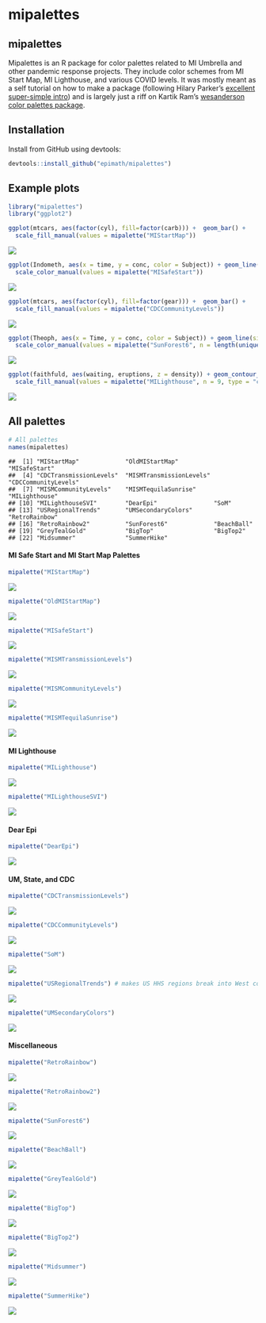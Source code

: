 mipalettes
================

## mipalettes

Mipalettes is an R package for color palettes related to MI Umbrella and
other pandemic response projects. They include color schemes from MI
Start Map, MI Lighthouse, and various COVID levels. It was mostly meant
as a self tutorial on how to make a package (following Hilary Parker’s
[excellent super-simple
intro](https://hilaryparker.com/2014/04/29/writing-an-r-package-from-scratch/))
and is largely just a riff on Kartik Ram’s [wesanderson color palettes
package](https://github.com/karthik/wesanderson/tree/master).

## Installation

Install from GitHub using devtools:

``` r
devtools::install_github("epimath/mipalettes")
```

## Example plots

``` r
library("mipalettes")
library("ggplot2")

ggplot(mtcars, aes(factor(cyl), fill=factor(carb))) +  geom_bar() +
  scale_fill_manual(values = mipalette("MIStartMap"))
```

![](README_files/figure-gfm/plots-1.png)<!-- -->

``` r
ggplot(Indometh, aes(x = time, y = conc, color = Subject)) + geom_line(size = 1) + 
  scale_color_manual(values = mipalette("MISafeStart"))
```

![](README_files/figure-gfm/plots-2.png)<!-- -->

``` r
ggplot(mtcars, aes(factor(cyl), fill=factor(gear))) +  geom_bar() +
  scale_fill_manual(values = mipalette("CDCCommunityLevels"))
```

![](README_files/figure-gfm/plots-3.png)<!-- -->

``` r
ggplot(Theoph, aes(x = Time, y = conc, color = Subject)) + geom_line(size = 1) + 
  scale_color_manual(values = mipalette("SunForest6", n = length(unique(Theoph$Subject)), type = "continuous"))
```

![](README_files/figure-gfm/plots-4.png)<!-- -->

``` r
ggplot(faithfuld, aes(waiting, eruptions, z = density)) + geom_contour_filled() + 
  scale_fill_manual(values = mipalette("MILighthouse", n = 9, type = "continuous"))
```

![](README_files/figure-gfm/plots-5.png)<!-- -->

## All palettes

``` r
# All palettes
names(mipalettes)
```

    ##  [1] "MIStartMap"             "OldMIStartMap"          "MISafeStart"           
    ##  [4] "CDCTransmissionLevels"  "MISMTransmissionLevels" "CDCCommunityLevels"    
    ##  [7] "MISMCommunityLevels"    "MISMTequilaSunrise"     "MILighthouse"          
    ## [10] "MILighthouseSVI"        "DearEpi"                "SoM"                   
    ## [13] "USRegionalTrends"       "UMSecondaryColors"      "RetroRainbow"          
    ## [16] "RetroRainbow2"          "SunForest6"             "BeachBall"             
    ## [19] "GreyTealGold"           "BigTop"                 "BigTop2"               
    ## [22] "Midsummer"              "SummerHike"

#### MI Safe Start and MI Start Map Palettes

``` r
mipalette("MIStartMap")
```

![](README_files/figure-gfm/palettes2-1.png)<!-- -->

``` r
mipalette("OldMIStartMap")
```

![](README_files/figure-gfm/palettes2-2.png)<!-- -->

``` r
mipalette("MISafeStart")
```

![](README_files/figure-gfm/palettes2-3.png)<!-- -->

``` r
mipalette("MISMTransmissionLevels")
```

![](README_files/figure-gfm/palettes2-4.png)<!-- -->

``` r
mipalette("MISMCommunityLevels")
```

![](README_files/figure-gfm/palettes2-5.png)<!-- -->

``` r
mipalette("MISMTequilaSunrise")
```

![](README_files/figure-gfm/palettes2-6.png)<!-- -->

#### MI Lighthouse

``` r
mipalette("MILighthouse")
```

![](README_files/figure-gfm/palettes3-1.png)<!-- -->

``` r
mipalette("MILighthouseSVI")
```

![](README_files/figure-gfm/palettes3-2.png)<!-- -->

#### Dear Epi

``` r
mipalette("DearEpi")
```

![](README_files/figure-gfm/palettes4-1.png)<!-- -->

#### UM, State, and CDC

``` r
mipalette("CDCTransmissionLevels")
```

![](README_files/figure-gfm/palettes5-1.png)<!-- -->

``` r
mipalette("CDCCommunityLevels")
```

![](README_files/figure-gfm/palettes5-2.png)<!-- -->

``` r
mipalette("SoM")
```

![](README_files/figure-gfm/palettes5-3.png)<!-- -->

``` r
mipalette("USRegionalTrends") # makes US HHS regions break into West coast/East coast/etc by color group (reorderd here to look nicer though)
```

![](README_files/figure-gfm/palettes5-4.png)<!-- -->

``` r
mipalette("UMSecondaryColors")
```

![](README_files/figure-gfm/palettes5-5.png)<!-- -->

#### Miscellaneous

``` r
mipalette("RetroRainbow")
```

![](README_files/figure-gfm/palettes6-1.png)<!-- -->

``` r
mipalette("RetroRainbow2")
```

![](README_files/figure-gfm/palettes6-2.png)<!-- -->

``` r
mipalette("SunForest6")
```

![](README_files/figure-gfm/palettes6-3.png)<!-- -->

``` r
mipalette("BeachBall")
```

![](README_files/figure-gfm/palettes6-4.png)<!-- -->

``` r
mipalette("GreyTealGold")
```

![](README_files/figure-gfm/palettes6-5.png)<!-- -->

``` r
mipalette("BigTop")
```

![](README_files/figure-gfm/palettes6-6.png)<!-- -->

``` r
mipalette("BigTop2")
```

![](README_files/figure-gfm/palettes6-7.png)<!-- -->

``` r
mipalette("Midsummer")
```

![](README_files/figure-gfm/palettes6-8.png)<!-- -->

``` r
mipalette("SummerHike")
```

![](README_files/figure-gfm/palettes6-9.png)<!-- -->
